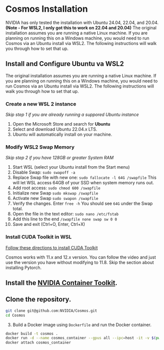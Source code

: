 # Cosmos Installation

NVIDIA has only tested the installation with Ubuntu 24.04, 22.04, and 20.04. **(Note - For WSL2, I only got this to work on 22.04 and 20.04)**
The original installation assumes you are running a native Linux machine. If you are planning on running this on a Windows machine, you would need to run Cosmos via an Ubuntu install via WSL2. The following instructions will walk you through how to set that up.

## Install and Configure Ubuntu va WSL2
The original installation assumes you are running a native Linux machine. If you are planning on running this on a Windows machine, you would need to run Cosmos via an Ubuntu install via WSL2. The following instructions will walk you through how to set that up.

### Create a new WSL 2 instance
_Skip step 1 if you are already running a suppored Ubuntu instance_

1. Open the Microsoft Store and search for **Ubuntu**
2. Select and download Ubuntu 22.04.x LTS.
3. Ubuntu will automatically install on your machine.

### Modify WSL2 Swap Memory
_Skip step 2 if you have 128GB or greater System RAM_

1. Start WSL (select your Ubuntu install from the Start menu)
2. Disable Swap: `sudo swapoff -a`
3. Replace Swap file with new one: `sudo fallocate -l 64G /swapfile` This will let WSL access 64GB of your SSD when system memory runs out.
4. Add root access: `sudo chmod 600 /swapfile`
5. Initialize new Swap `sudo mkswap /swapfile`
6. Activate new Swap `sudo swapon /swapfile`
7. Verify the changes. Enter `free -h` You should see `64G` under the Swap total.
8. Open the file in the text editor: `sudo nano /etc/fstab`
9. Add this line to the end `/swapfile none swap sw 0 0`
10. Save and exit (Ctrl+O, Enter, Ctrl+X)

### Install CUDA Toolkit in WSL
[Follow these directions to install CUDA Toolkit](https://www.youtube.com/watch?v=1HzYU2_t3yc)

Cosmos works with 11.x and 12.x version. You can follow the video and just use the version you have without modifying to 11.8. Skip the section about installing Pytorch. 



## Install the [NVIDIA Container Toolkit](https://docs.nvidia.com/datacenter/cloud-native/container-toolkit/latest/install-guide.html).


## Clone the repository.

```bash
git clone git@github.com:NVIDIA/Cosmos.git
cd Cosmos
```

3. Build a Docker image using `Dockerfile` and run the Docker container.

```bash
docker build -t cosmos .
docker run -d --name cosmos_container --gpus all --ipc=host -it -v $(pwd):/workspace cosmos
docker attach cosmos_container
```
